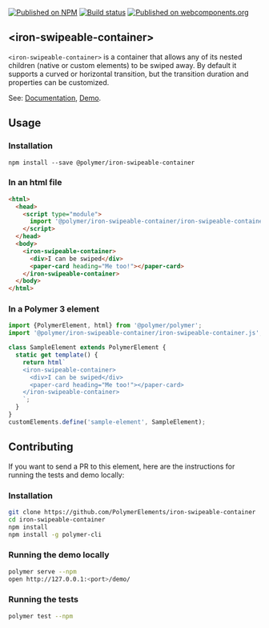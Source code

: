 [![Published on NPM](https://img.shields.io/npm/v/@polymer/iron-swipeable-container.svg)](https://www.npmjs.com/package/@polymer/iron-swipeable-container)
[![Build status](https://travis-ci.org/PolymerElements/iron-swipeable-container.svg?branch=master)](https://travis-ci.org/PolymerElements/iron-swipeable-container)
[![Published on webcomponents.org](https://img.shields.io/badge/webcomponents.org-published-blue.svg)](https://webcomponents.org/element/@polymer/iron-swipeable-container)

## &lt;iron-swipeable-container&gt;
`<iron-swipeable-container>` is a container that allows any of its nested
children (native or custom elements) to be swiped away. By default it supports
a curved or horizontal transition, but the transition duration and properties
can be customized.

See: [Documentation](https://www.webcomponents.org/element/@polymer/iron-swipeable-container),
  [Demo](https://www.webcomponents.org/element/@polymer/iron-swipeable-container/demo/demo/index.html).

## Usage

### Installation
```
npm install --save @polymer/iron-swipeable-container
```

### In an html file
```html
<html>
  <head>
    <script type="module">
      import '@polymer/iron-swipeable-container/iron-swipeable-container.js';
    </script>
  </head>
  <body>
    <iron-swipeable-container>
      <div>I can be swiped</div>
      <paper-card heading="Me too!"></paper-card>
    </iron-swipeable-container>
  </body>
</html>
```

### In a Polymer 3 element
```js
import {PolymerElement, html} from '@polymer/polymer';
import '@polymer/iron-swipeable-container/iron-swipeable-container.js';

class SampleElement extends PolymerElement {
  static get template() {
    return html`
    <iron-swipeable-container>
      <div>I can be swiped</div>
      <paper-card heading="Me too!"></paper-card>
    </iron-swipeable-container>
    `;
  }
}
customElements.define('sample-element', SampleElement);
```

## Contributing
If you want to send a PR to this element, here are
the instructions for running the tests and demo locally:

### Installation
```sh
git clone https://github.com/PolymerElements/iron-swipeable-container
cd iron-swipeable-container
npm install
npm install -g polymer-cli
```

### Running the demo locally
```sh
polymer serve --npm
open http://127.0.0.1:<port>/demo/
```

### Running the tests
```sh
polymer test --npm
```
